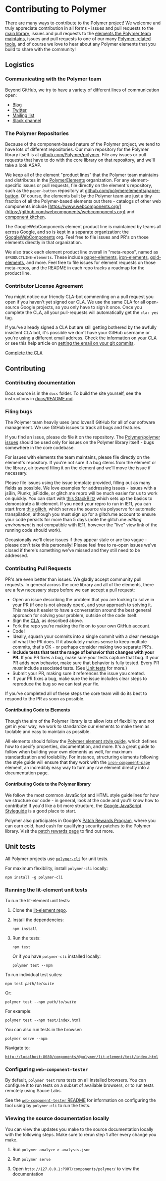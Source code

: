 # Contributing to Polymer

There are many ways to contribute to the Polymer project! We welcome and truly appreciate contribution in all forms - issues and pull requests to the [main library](https://github.com/polymer/polymer), issues and pull requests to the [elements the Polymer team maintains](https://github.com/polymerelements), issues and pull requests to one of our many [Polymer-related tools](https://github.com/polymer), and of course we love to hear about any Polymer elements that you build to share with the community!

## Logistics

### Communicating with the Polymer team

Beyond GitHub, we try to have a variety of different lines of communication open:

* [Blog](https://blog.polymer-project.org/)
* [Twitter](https://twitter.com/polymer)
* [Mailing list](https://groups.google.com/forum/#!forum/polymer-dev)
* [Slack channel](https://bit.ly/polymerslack)

### The Polymer Repositories

Because of the component-based nature of the Polymer project, we tend to have lots of different repositories. Our main repository for the Polymer library itself is at [github.com/Polymer/polymer](https://github.com/polymer/polymer). File any issues or pull requests that have to do with the core library on that repository, and we'll take a look ASAP.

We keep all of the element "product lines" that the Polymer team maintains and distributes in the [PolymerElements](https://github.com/polymerelements) organization. For any element-specific issues or pull requests, file directly on the element's repository, such as the `paper-button` repository at [github.com/polymerelements/paper-button](https://github.com/polymerelements/paper-button). Of course, the elements built by the Polymer team are just a tiny fraction of all the Polymer-based elements out there - catalogs of other web components include [https://www.webcomponents.org/](https://github.com/webcomponents/webcomponents.org) and [component.kitchen](https://component.kitchen).

The GoogleWebComponents element product line is maintained by teams all across Google, and so is kept in a separate organization: the [GoogleWebComponents](https://github.com/googlewebcomponents) org. Feel free to file issues and PR's on those elements directly in that organization.

We also track each element product line overall in "meta-repos", named as `$PRODUCTLINE-elements`. These include [paper-elements](https://github.com/polymerelements/paper-elements), [iron-elements](https://github.com/polymerelements/iron-elements), [gold-elements](https://github.com/polymerelements/gold-elements), and more. Feel free to file issues for element requests on those meta-repos, and the README in each repo tracks a roadmap for the product line.

### Contributor License Agreement

You might notice our friendly CLA-bot commenting on a pull request you open if you haven't yet signed our CLA. We use the same CLA for all open-source Google projects, so you only have to sign it once. Once you complete the CLA, all your pull-requests will automatically get the `cla: yes` tag.

If you've already signed a CLA but are still getting bothered by the awfully insistent CLA bot, it's possible we don't have your GitHub username or you're using a different email address. Check the [information on your CLA](https://cla.developers.google.com/clas) or see this help article on [setting the email on your git commits](https://help.github.com/articles/setting-your-email-in-git/).

[Complete the CLA](https://cla.developers.google.com/clas)

## Contributing

### Contributing documentation

Docs source is in the `docs` folder. To build the site yourself, see the instructions in [docs/README.md](docs/README.md).

### Filing bugs

The Polymer team heavily uses (and loves!) GitHub for all of our software management. We use GitHub issues to track all bugs and features.

If you find an issue, please do file it on the repository. The [Polymer/polymer issues](https://github.com/polymer/polymer/issues) should be used only for issues on the Polymer library itself - bugs somewhere in the core codebase.

For issues with elements the team maintains, please file directly on the element's repository. If you're not sure if a bug stems from the element or the library, air toward filing it on the element and we'll move the issue if necessary.

Please file issues using the issue template provided, filling out as many fields as possible. We love examples for addressing issues - issues with a jsBin, Plunkr, jsFiddle, or glitch.me repro will be much easier for us to work on quickly. You can start with [this StackBlitz](https://stackblitz.com/edit/lit-element-example?file=index.js) which sets up the basics to demonstrate a lit-element.  If you need your repro to run in IE11, you can start from [this glitch](https://glitch.com/edit/#!/hello-lit-element?path=index.html:1:0), which serves the source via polyserve for automatic transpilation, although you must sign up for a glitch.me account to ensure your code persists for more than 5 days (note the glitch.me _editing environment_ is not compatible with IE11, however the "live" view link of the running code should work).

Occasionally we'll close issues if they appear stale or are too vague - please don't take this personally! Please feel free to re-open issues we've closed if there's something we've missed and they still need to be addressed.

### Contributing Pull Requests

PR's are even better than issues. We gladly accept community pull requests. In general across the core library and all of the elements, there are a few necessary steps before we can accept a pull request:

- Open an issue describing the problem that you are looking to solve in your PR (if one is not already open), and your approach to solving it. This makes it easier to have a conversation around the best general approach for solving your problem, outside of the code itself.
- Sign the [CLA](https://cla.developers.google.com/clas), as described above.
- Fork the repo you're making the fix on to your own GitHub account.
- Code!
- Ideally, squash your commits into a single commit with a clear message of what the PR does. If it absolutely makes sense to keep multiple commits, that's OK - or perhaps consider making two separate PR's.
- **Include tests that test the range of behavior that changes with your PR.** If you PR fixes a bug, make sure your tests capture that bug. If your PR adds new behavior, make sure that behavior is fully tested. Every PR *must* include associated tests. (See [Unit tests](#unit-tests) for more.)
- Submit your PR, making sure it references the issue you created.
- If your PR fixes a bug, make sure the issue includes clear steps to reproduce the bug so we can test your fix.

If you've completed all of these steps the core team will do its best to respond to the PR as soon as possible.

#### Contributing Code to Elements

Though the aim of the Polymer library is to allow lots of flexibility and not get in your way, we work to standardize our elements to make them as toolable and easy to maintain as possible.

All elements should follow the [Polymer element style guide](https://www.polymer-project.org/3.0/docs/tools/documentation), which defines how to specify properties, documentation, and more. It's a great guide to follow when building your own elements as well, for maximum standardization and toolability. For instance, structuring elements following the style guide will ensure that they work with the [`iron-component-page`](https://github.com/polymerelements/iron-component-page) element, an incredibly easy way to turn any raw element directly into a documentation page.

#### Contributing Code to the Polymer library

We follow the most common JavaScript and HTML style guidelines for how we structure our code - in general, look at the code and you'll know how to contribute! If you'd like a bit more structure, the [Google JavaScript Styleguide](https://google.github.io/styleguide/javascriptguide.xml) is a good place to start.

Polymer also participates in Google's [Patch Rewards Program](https://www.google.com/about/appsecurity/patch-rewards/), where you can earn cold, hard cash for qualifying security patches to the Polymer library. Visit the [patch rewards page](https://www.google.com/about/appsecurity/patch-rewards/) to find out more.

## Unit tests

All Polymer projects use [`polymer-cli`](https://github.com/Polymer/tools/tree/master/packages/cli) for unit tests.

For maximum flexibility, install `polymer-cli` locally:

    npm install -g polymer-cli

### Running the lit-element unit tests

To run the lit-element unit tests:

1.  Clone the [lit-element repo](https://github.com/polymer/lit-element).

2.  Install the dependencies:

		npm install

3.  Run the tests:

		npm test

    Or if you have `polymer-cli` installed locally:

		polymer test --npm

To run individual test suites:

<code>npm test <var>path/to/suite</var></code>

Or:

<code>polymer test --npm <var>path/to/suite</var></code>

For example:

	polymer test --npm test/index.html

You can also run tests in the browser:

	polymer serve --npm

Navigate to:

[`http://localhost:8080/components/@polymer/lit-element/test/index.html`](http://localhost:8080/components/@polymer/lit-element/test/index.html)

### Configuring `web-component-tester`

By default, `polymer test` runs tests on all installed browsers. You can configure it
to run tests on a subset of available browsers, or to run tests remotely using Sauce Labs.

See the [`web-component-tester` README](https://github.com/Polymer/tools/tree/master/packages/web-component-tester) for
information on configuring the tool using by `polymer-cli` to run the tests.

### Viewing the source documentation locally

You can view the updates you make to the source documentation locally with the following steps.
Make sure to rerun step 1 after every change you make.

1. Run `polymer analyze > analysis.json`

1. Run `polymer serve`

1. Open `http://127.0.0.1:PORT/components/polymer/` to view the documentation
